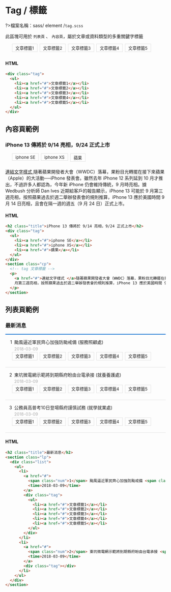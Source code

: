 # Tag / 標籤

?>檔案名稱：sass/ element /`tag.scss`

此區塊可用於 `列表頁` 、 `內容頁`，屬於文章或資料類型的多重關鍵字標籤

<div class="demo">
<div class="tag">
    <ul>
        <li><a href=javascript:;>文章標籤1</a></li>
        <li><a href=javascript:;>文章標籤2</a></li>
        <li><a href=javascript:;>文章標籤3</a></li>
        <li><a href=javascript:;>文章標籤4</a></li>
        <li><a href=javascript:;>文章標籤5</a></li>
    </ul>
</div>
</div>

<!-- tabs:start -->

#### **HTML**

```html
<div class="tag">
  <ul>
    <li><a href="#">文章標籤1</a></li>
    <li><a href="#">文章標籤2</a></li>
    <li><a href="#">文章標籤3</a></li>
    <li><a href="#">文章標籤4</a></li>
    <li><a href="#">文章標籤5</a></li>
  </ul>
</div>
```

<!-- tabs:end -->

<!-- <iframe height="265" style="width: 100%;" scrolling="no" title="Tag / 標籤" src="https://codepen.io/u00hyui/embed/KKWVEpL?height=265&theme-id=dark&default-tab=html,result" frameborder="no" loading="lazy" allowtransparency="true" allowfullscreen="true">
  See the Pen <a href='https://codepen.io/u00hyui/pen/KKWVEpL'>Tag / 標籤</a> by u00hyui
  (<a href='https://codepen.io/u00hyui'>@u00hyui</a>) on <a href='https://codepen.io'>CodePen</a>.
</iframe> -->

## 內容頁範例

<section class="demo">
    <h3 class="title">
  iPhone 13 傳將於 9/14 亮相，9/24 正式上市</h3>
<div class="tag">
  <ul>
    <li><a href=javascript:;>iphone SE</a></li>
    <li><a href=javascript:;>iphone XS</a></li>
    <li><a href=javascript:;>蘋果</a></li>
  </ul>
</div>
</section>
<section class="cp">
  <!-- tag 文章標籤 -->
  <p><a href="#">連結文字樣式 </a>隨著蘋果開發者大會（WWDC）落幕，果粉目光轉擺在接下來蘋果（Apple）的大活動──iPhone 發表會。雖然去年 iPhone 12 系列延到 10 月才推出，不過許多人都認為，今年新 iPhone 仍會維持傳統，9 月時亮相。據 Wedbush 分析師 Dan Ives 近期給客戶的報告顯示，iPhone 13 可能於 9 月第三週亮相，按照蘋果過去於週二舉辦發表會的規則推算，iPhone 13 應於美國時間 9 月 14 日亮相，且會在隔一週的週五（9 月 24 日）正式上市。</p>
</section>

<!-- tabs:start -->

#### **HTML**

```html
<h2 class="title">iPhone 13 傳將於 9/14 亮相，9/24 正式上市</h2>
<div class="tag">
  <ul>
    <li><a href="#">iphone SE</a></li>
    <li><a href="#">iphone XS</a></li>
    <li><a href="#">蘋果</a></li>
  </ul>
</div>
<section class="cp">
  <!-- tag 文章標籤 -->
  <p>
    <a href="#">連結文字樣式 </a>隨著蘋果開發者大會（WWDC）落幕，果粉目光轉擺在接下來蘋果（Apple）的大活動──iPhone 發表會。雖然去年 iPhone 12 系列延到 10 月才推出，不過許多人都認為，今年新 iPhone 仍會維持傳統，9 月時亮相。據 Wedbush 分析師 Dan Ives 近期給客戶的報告顯示，iPhone 13 可能於 9
    月第三週亮相，按照蘋果過去於週二舉辦發表會的規則推算，iPhone 13 應於美國時間 9 月 14 日亮相，且會在隔一週的週五（9 月 24 日）正式上市。
  </p>
</section>
```

<!-- tabs:end -->

<!-- <iframe height="400" style="width: 100%;" scrolling="no" title="tag內容頁範例" src="https://codepen.io/u00hyui/embed/jOBjJab?defaultTab=html%2Cresult" frameborder="no" loading="lazy" allowtransparency="true" allowfullscreen="true">
  See the Pen <a href="https://codepen.io/u00hyui/pen/jOBjJab">
  tag內容頁範例</a> by u00hyui (<a href="https://codepen.io/u00hyui">@u00hyui</a>)
  on <a href="https://codepen.io">CodePen</a>.
</iframe> -->

## 列表頁範例

<h3 class="title">最新消息</h3>
<section class="lp demo">
  <div class="list">
    <ul>
      <li>
        <a href="#">
          <span class="num">1</span> 颱風逼近軍民齊心加強防颱戒備 <span class="dept">(服務照顧處)</span>
          <time>2018-03-09</time>
        </a>
        <div class="tag">
          <ul>
            <li><a href=javascript:;>文章標籤1</a></li>
            <li><a href=javascript:;>文章標籤2</a></li>
            <li><a href=javascript:;>文章標籤3</a></li>
            <li><a href=javascript:;>文章標籤4</a></li>
            <li><a href=javascript:;>文章標籤5</a></li>
          </ul>
        </div>
      </li>
      <li>
        <a href="#">
          <span class="num">2</span> 東坑微電網示範將到期縣府盼由台電承接 <span class="dept"> (就養養護處)</span>
          <time>2018-03-09</time>
        </a>
        <div class="tag">
          <ul>
            <li><a href=javascript:;>文章標籤1</a></li>
            <li><a href=javascript:;>文章標籤2</a></li>
            <li><a href=javascript:;>文章標籤3</a></li>
            <li><a href=javascript:;>文章標籤4</a></li>
            <li><a href=javascript:;>文章標籤5</a></li>
          </ul>
        </div>
      </li>
      <li>
        <a href="#">
          <span class="num">3</span> 公務員高普考10日登場縣府謹慎試務 <span class="dept"> (就學就業處)</span>
          <time>2018-03-09</time>
        </a>
        <div class="tag">
          <ul>
            <li><a href=javascript:;>文章標籤1</a></li>
            <li><a href=javascript:;>文章標籤2</a></li>
            <li><a href=javascript:;>文章標籤3</a></li>
            <li><a href=javascript:;>文章標籤4</a></li>
            <li><a href=javascript:;>文章標籤5</a></li>
          </ul>
        </div>
      </li>
    </ul>
  </div>
</section>

<!-- tabs:start -->

#### **HTML**

```html
<h2 class="title">最新消息</h2>
<section class="lp">
  <div class="list">
    <ul>
      <li>
        <a href="#">
          <span class="num">1</span> 颱風逼近軍民齊心加強防颱戒備 <span class="dept">(服務照顧處)</span>
          <time>2018-03-09</time>
        </a>
        <div class="tag">
          <ul>
            <li><a href="#">文章標籤1</a></li>
            <li><a href="#">文章標籤2</a></li>
            <li><a href="#">文章標籤3</a></li>
            <li><a href="#">文章標籤4</a></li>
            <li><a href="#">文章標籤5</a></li>
          </ul>
        </div>
      </li>
      <li>
        <a href="#">
          <span class="num">2</span> 東坑微電網示範將到期縣府盼由台電承接 <span class="dept"> (就養養護處)</span>
          <time>2018-03-09</time>
        </a>
        <div class="tag"></div>
      </li>
    </ul>
  </div>
</section>
```

<!-- tabs:end -->
<!-- <iframe height="550" style="width: 100%;" scrolling="no" title="tag列表頁範例" src="https://codepen.io/u00hyui/embed/vYxqMBw?defaultTab=html%2Cresult" frameborder="no" loading="lazy" allowtransparency="true" allowfullscreen="true">
  See the Pen <a href="https://codepen.io/u00hyui/pen/vYxqMBw">
  tag列表頁範例</a> by u00hyui (<a href="https://codepen.io/u00hyui">@u00hyui</a>)
  on <a href="https://codepen.io">CodePen</a>.
</iframe> -->

<style>
.demo .tag {
  margin-bottom: 1em;
  position: relative;

}
.demo .tag:before {
    content: '';
    width: 16px;
    height: 16px;
    position: absolute;
    left: 0;
    top: 0.5em;
    background: url(https://hywebu00.github.io/HyUI_v4.0/images/basic/icon_tag.svg) no-repeat center center;
    background-size: 16px;
  }
.demo .tag ul{
      margin: 0;
  padding: 0;
  list-style: none;
    display: flex;
    flex-wrap: wrap;
    margin-left: 1.5em;
}
.demo .tag li {
      margin: 0 0.5em 0.5em 0;
      flex: 0 0 auto;
    }

.demo .tag a {
        display: block;
        font-size: 0.938em;
        border: 1px solid #ddd;
        padding: 0.2em 0.75em;
        color:#222;
        font-weight:400;
        text-decoration:none;
      }
.lp .list>ul {
    list-style-type: none;
    padding: 0;
    border-top: 2px solid #06c;
}
.lp .list>ul>li{
    padding: 1em 0;
    border-bottom: 1px solid #DDD;
    position: relative;
}
.lp .list>ul>li>a {
    display: block;
    padding-left: 2em;
    position: relative;
    line-height: 1.45em;
    color: #222;
    text-decoration: none;
}
.lp .list>ul>li>a .num {
    width: 1.5em;
    text-align: right;
    position: absolute;
    top: 0;
    left: 0;
}
.lp .list>ul>li time {
    display: block;
    color: #AAA;
    font-size: .938em;
}
.lp .list>ul>li .tag{
      margin-bottom: 0em;
}
</style>
